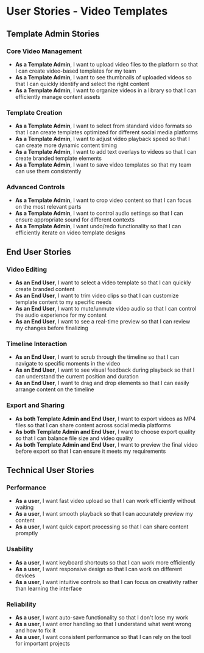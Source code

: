 # User Stories - Video Templates

## Template Admin Stories

### Core Video Management
- **As a Template Admin**, I want to upload video files to the platform so that I can create video-based templates for my team
- **As a Template Admin**, I want to see thumbnails of uploaded videos so that I can quickly identify and select the right content
- **As a Template Admin**, I want to organize videos in a library so that I can efficiently manage content assets

### Template Creation
- **As a Template Admin**, I want to select from standard video formats so that I can create templates optimized for different social media platforms
- **As a Template Admin**, I want to adjust video playback speed so that I can create more dynamic content timing
- **As a Template Admin**, I want to add text overlays to videos so that I can create branded template elements
- **As a Template Admin**, I want to save video templates so that my team can use them consistently

### Advanced Controls
- **As a Template Admin**, I want to crop video content so that I can focus on the most relevant parts
- **As a Template Admin**, I want to control audio settings so that I can ensure appropriate sound for different contexts
- **As a Template Admin**, I want undo/redo functionality so that I can efficiently iterate on video template designs

## End User Stories

### Video Editing
- **As an End User**, I want to select a video template so that I can quickly create branded content
- **As an End User**, I want to trim video clips so that I can customize template content to my specific needs
- **As an End User**, I want to mute/unmute video audio so that I can control the audio experience for my content
- **As an End User**, I want to see a real-time preview so that I can review my changes before finalizing

### Timeline Interaction
- **As an End User**, I want to scrub through the timeline so that I can navigate to specific moments in the video
- **As an End User**, I want to see visual feedback during playback so that I can understand the current position and duration
- **As an End User**, I want to drag and drop elements so that I can easily arrange content on the timeline

### Export and Sharing
- **As both Template Admin and End User**, I want to export videos as MP4 files so that I can share content across social media platforms
- **As both Template Admin and End User**, I want to choose export quality so that I can balance file size and video quality
- **As both Template Admin and End User**, I want to preview the final video before export so that I can ensure it meets my requirements

## Technical User Stories

### Performance
- **As a user**, I want fast video upload so that I can work efficiently without waiting
- **As a user**, I want smooth playback so that I can accurately preview my content
- **As a user**, I want quick export processing so that I can share content promptly

### Usability
- **As a user**, I want keyboard shortcuts so that I can work more efficiently
- **As a user**, I want responsive design so that I can work on different devices
- **As a user**, I want intuitive controls so that I can focus on creativity rather than learning the interface

### Reliability
- **As a user**, I want auto-save functionality so that I don't lose my work
- **As a user**, I want error handling so that I understand what went wrong and how to fix it
- **As a user**, I want consistent performance so that I can rely on the tool for important projects
